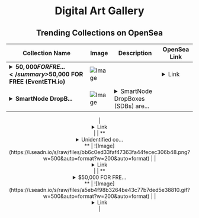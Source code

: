 <div align="center">

# Digital Art Gallery

## Trending Collections on OpenSea

| Collection Name                       | Image                                                                                     | Description                       | OpenSea Link                                                                                          |
|---------------------------------------|-------------------------------------------------------------------------------------------|-----------------------------------|--------------------------------------------------------------------------------------------------------|
| **<details><summary>$50,000 FOR FRE...</summary>$50,000 FOR FREE (EventETH.io)</details>** | ![Image](https://i.seadn.io/s/raw/files/a5eb4f98b3264be43c77b7ded5e38810.gif?w=500&auto=format?w=200&auto=format) |  | <details><summary>Link</summary>[$50,000 FOR FREE (EventETH.io)](https://opensea.io/collection/50000-for-free-eventeth-io-1112)</details> |
| **<details><summary>SmartNode DropB...</summary>SmartNode DropBoxes</details>** | ![Image](https://i.seadn.io/s/raw/files/c780e11e26b82378f08f8187b2da305f.png?w=500&auto=format?w=200&auto=format) | <details><summary>SmartNode DropBoxes (SDBs) are...</summary>SmartNode DropBoxes (SDBs) are exclusive rewards for SmartNode holders, offering a mix of immediate perks and long-term value. Each SmartNode purchased on official sales pages (ex. https://earnm.drops.house/) grants 11 SDBs which you'll get sent automatically to the wallet that bought the SmartNode — this is the only way to get them (unless you buy them here from a SmartNode holder directly). With a fixed supply, SDBs grow rarer over time. While 80% of the $EARNM inside SBDs vests gradually over 2 years, you can access 20% of your $EARNM at TGE — However, if you decide to cash out before the 2 year vest period, the remaining tokens will then be distributed back to all the SmartNode holders through the Variable Rewards mechanics. Powered by the Fractal Box protocol, SDBs are your ticket to sustainable rewards in the EARN'M ecosystem

</details> | <details><summary>Link</summary>[SmartNode DropBoxes](https://opensea.io/collection/smartnode-dropboxes-3)</details> |
| **<details><summary>Unidentified co...</summary>Unidentified contract 75c77f83-ce62-4bb5-a186-2e34e6dc223d</details>** | ![Image](https://i.seadn.io/s/raw/files/bb6c0ed33faf47363fa44fecec306b48.png?w=500&auto=format?w=200&auto=format) |  | <details><summary>Link</summary>[Unidentified contract 75c77f83-ce62-4bb5-a186-2e34e6dc223d](https://opensea.io/collection/unidentified-contract-75c77f83-ce62-4bb5-a186-2e34)</details> |
| **<details><summary>$50,000 FOR FRE...</summary>$50,000 FOR FREE (EventETH.io)</details>** | ![Image](https://i.seadn.io/s/raw/files/a5eb4f98b3264be43c77b7ded5e38810.gif?w=500&auto=format?w=200&auto=format) |  | <details><summary>Link</summary>[$50,000 FOR FREE (EventETH.io)](https://opensea.io/collection/50000-for-free-eventeth-io-1111)</details> |

</div>